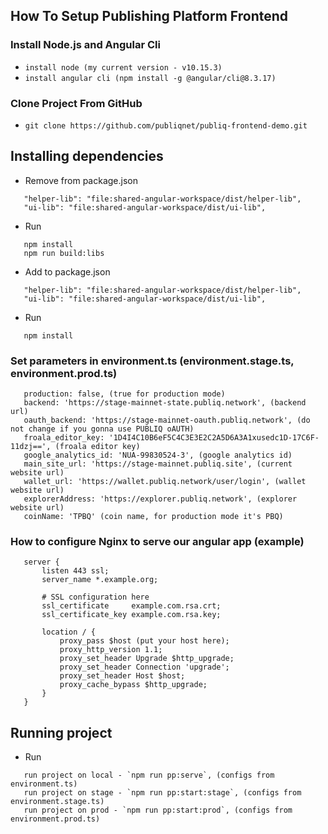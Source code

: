 ## How To Setup Publishing Platform Frontend

### Install Node.js and Angular Cli
 + `install node (my current version - v10.15.3)`
 + `install angular cli (npm install -g @angular/cli@8.3.17)`

### Clone Project From GitHub

 + `git clone https://github.com/publiqnet/publiq-frontend-demo.git`

## Installing dependencies 

 + Remove from package.json
```
   "helper-lib": "file:shared-angular-workspace/dist/helper-lib",
   "ui-lib": "file:shared-angular-workspace/dist/ui-lib",
```
 + Run
 ```
    npm install
    npm run build:libs
 ```
 
  + Add to package.json
 ```
    "helper-lib": "file:shared-angular-workspace/dist/helper-lib",
    "ui-lib": "file:shared-angular-workspace/dist/ui-lib",
 ```
 
 + Run
  ```
     npm install
  ```
### Set parameters in environment.ts (environment.stage.ts, environment.prod.ts) 
  ```
     production: false, (true for production mode)
     backend: 'https://stage-mainnet-state.publiq.network', (backend url)
     oauth_backend: 'https://stage-mainnet-oauth.publiq.network', (do not change if you gonna use PUBLIQ oAUTH)
     froala_editor_key: '1D4I4C10B6eF5C4C3E3E2C2A5D6A3A1xusedc1D-17C6F-11dzj==', (froala editor key)
     google_analytics_id: 'NUA-99830524-3', (google analytics id)
     main_site_url: 'https://stage-mainnet.publiq.site', (current website url)
     wallet_url: 'https://wallet.publiq.network/user/login', (wallet website url)
     explorerAddress: 'https://explorer.publiq.network', (explorer website url)
     coinName: 'TPBQ' (coin name, for production mode it's PBQ)
  ```
  
### How to configure Nginx to serve our angular app (example)
```
   server {
       listen 443 ssl;
       server_name *.example.org;
   
       # SSL configuration here
       ssl_certificate     example.com.rsa.crt;
       ssl_certificate_key example.com.rsa.key;
   
       location / {
           proxy_pass $host (put your host here);
           proxy_http_version 1.1;
           proxy_set_header Upgrade $http_upgrade;
           proxy_set_header Connection 'upgrade';
           proxy_set_header Host $host;
           proxy_cache_bypass $http_upgrade;
       }
   }
```

## Running project
 + Run
  ```
     run project on local - `npm run pp:serve`, (configs from environment.ts)
     run project on stage - `npm run pp:start:stage`, (configs from environment.stage.ts)
     run project on prod - `npm run pp:start:prod`, (configs from environment.prod.ts)
  ```
